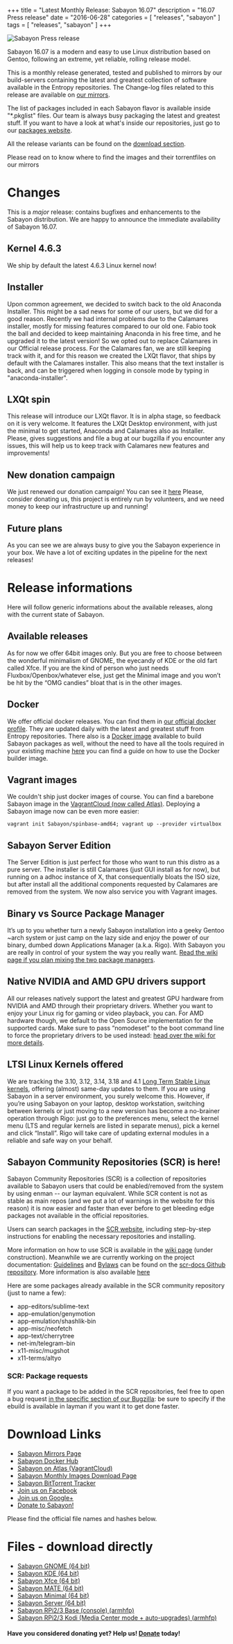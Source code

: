 +++
title = "Latest Monthly Release: Sabayon 16.07"
description = "16.07 Press release"
date = "2016-06-28"
categories = [ "releases", "sabayon" ]
tags = [
"releases",
"sabayon"
]
+++

![Sabayon Press release](/img/press-header-roll_0.png)

Sabayon 16.07 is a modern and easy to use Linux distribution based on Gentoo,
following an extreme, yet reliable, rolling release model.

This is a monthly release generated, tested and published to mirrors
by our build-servers containing the latest and greatest
collection of software available in the Entropy repositories.
The Change-log files related to this release are available on
[our mirrors](http://dl.sabayon.org/iso/monthly/ChangeLogs/).

The list of packages included in each Sabayon flavor is available inside
"*.pkglist" files. Our team is always busy packaging
the latest and greatest stuff.
If you want to have a look at what's inside our repositories,
just go to our [packages website](https://packages.sabayon.org/).

All the release variants can be found on the [download section](/download).

Please read on to know where to find the images and
their torrentfiles on our mirrors

# Changes

This is a *major* release:
contains bugfixes and enhancements to the Sabayon distribution.
We are happy to announce the immediate availability of Sabayon 16.07.

## Kernel 4.6.3

We ship by default the latest 4.6.3 Linux kernel now!

## Installer

Upon common agreement, we decided to switch back to the old Anaconda Installer.
This might be a sad news for some of our users, but we did for a good reason.
Recently we had internal problems due to the Calamares installer,
mostly for missing features compared to our old one.
Fabio took the ball and decided to keep maintaining Anaconda in his free time,
and he upgraded it to the latest version!
So we opted out to replace Calamares in our Official release process.
For the Calamares fan, we are still keeping track with it,
and for this reason we created the LXQt flavor,
that ships by default with the Calamares installer.
This also means that the text installer is back,
and can be triggered when logging in console mode
by typing in "anaconda-installer".

## LXQt spin

This release will introduce our LXQt flavor.
It is in alpha stage, so feedback on it is very welcome.
It features the LXQt Desktop environment, with just the minimal to get started,
Anaconda and Calamares also as Installer.
Please, gives suggestions and file a bug at our bugzilla
if you encounter any issues,
this will help us to keep track with Calamares new features and improvements!

## New donation campaign

We just renewed our donation campaign!
You can see it [here](https://pledgie.com/campaigns/31652)
Please, consider donating us, this project is entirely run by volunteers,
and we need money to keep our infrastructure up and running!

## Future plans

As you can see we are always busy
to give you the Sabayon experience in your box.
We have a lot of exciting updates in the pipeline for the next releases!

# Release informations

Here will follow generic informations about the available releases,
along with the current state of Sabayon.

## Available releases

As for now we offer 64bit images only.
But you are free to choose between the wonderful minimalism of GNOME,
the eyecandy of KDE or the old fart called Xfce.
If you are the kind of person who just needs Fluxbox/Openbox/whatever else,
just get the Minimal image and you won’t be hit by
the “OMG candies” bloat that is in the other images.

## Docker

We offer official docker releases. You can find them in
[our official docker profile](https://hub.docker.com/r/sabayon).
They are updated daily with the latest and greatest stuff
from Entropy repositories.
There also is a [Docker image](https://hub.docker.com/r/sabayon/builder-amd64/)
available to build Sabayon packages as well,
without the need to have all the tools required in your existing machine
[here](http://blog.mudler.pm/2015/11/part-1-building-gentoo-and-sabayon.html)
you can find a guide on how to use the Docker builder image.

## Vagrant images

We couldn't ship just docker images of course.
You can find a barebone Sabayon image in the
[VagrantCloud (now called Atlas)](https://atlas.hashicorp.com/Sabayon/boxes/spinbase-amd64).
Deploying a Sabayon image now can be even more easier:

    vagrant init Sabayon/spinbase-amd64; vagrant up --provider virtualbox


## Sabayon Server Edition

The Server Edition is just perfect for those
who want to run this distro as a pure server.
The installer is still Calamares (just GUI install as for now),
but running on a adhoc instance of X, that consequentially bloats the ISO size,
but after install all the additional components requested by Calamares
are removed from the system. We now also service you with Vagrant images.

## Binary vs Source Package Manager

It’s up to you whether turn a newly Sabayon installation into
a geeky Gentoo ~arch system or just camp on the lazy side and enjoy
the power of our binary, dumbed down Applications Manager (a.k.a. Rigo).
With Sabayon you are really in control of your system the way you really want.
[Read the wiki page if you plan mixing the two package managers](https://wiki.sabayon.org/index.php?title=HOWTO:_Safely_mix_Entropy_and_Portage).

## Native NVIDIA and AMD GPU drivers support

All our releases natively support the latest and greatest GPU hardware
from NVIDIA and AMD through their proprietary drivers.
Whether you want to enjoy your Linux rig for gaming or video playback, you can.
For AMD hardware though,
we default to the Open Source implementation for the supported cards.
Make sure to pass “nomodeset” to the boot command line
to force the proprietary drivers to be used instead:
[head over the wiki for more details](https://wiki.sabayon.org/index.php?title=HOWTO:_Get_AMD/ATI_or_Nvidia_Video_Cards_working_in_Sabayon#AMD_-_Open_Source_to_FGLRX).

## LTSI Linux Kernels offered

We are tracking the 3.10, 3.12, 3.14, 3.18 and 4.1
[Long Term Stable Linux kernels](http://ltsi.linuxfoundation.org/what-is-ltsi),
offering (almost) same-day updates to them.
If you are using Sabayon in a server environment, you surely welcome this.
However, if you’re using Sabayon on your laptop, desktop workstation,
switching between kernels or just moving to a new version
has become a no-brainer operation through Rigo:
just go to the preferences menu, select the kernel menu
(LTS and regular kernels are listed in separate menus),
pick a kernel and click “Install”. Rigo will take care of
updating external modules in a reliable and safe way on your behalf.

## Sabayon Community Repositories (SCR) is here!

Sabayon Community Repositories (SCR) is a collection of repositories
available to Sabayon users that could be enabled/removed from
the system by using enman -- our layman equivalent.
While SCR content is not as stable as main repos
(and we put a lot of warnings in the website for this reason)
it is now easier and faster than ever before to get bleeding edge packages
not available in the official repositories.

Users can search packages in the
[SCR website](https://sabayon.github.io/community-website/),
including step-by-step instructions for enabling
the necessary repositories and installing.

More information on how to use SCR is available in the
[wiki page](https://wiki.sabayon.org/index.php?title=En:Sabayon_Community_Repositories)
(under construction).
Meanwhile we are currently working on the project documentation:
[Guidelines](https://github.com/Sabayon/scr-docs/blob/master/scr-guidelines.md)
and [Bylaws](https://github.com/Sabayon/scr-docs/blob/master/scr-bylaws.md)
can be found on the
[scr-docs Github repository](https://github.com/Sabayon/scr-docs).
More information is also available
[here](http://blog.mudler.pm/2016/04/whut-sabayon-community-repositories-is.html)

Here are some packages already available in the SCR community repository
(just to name a few):

* app-editors/sublime-text
* app-emulation/genymotion
* app-emulation/shashlik-bin
* app-misc/neofetch
* app-text/cherrytree
* net-im/telegram-bin
* x11-misc/mugshot
* x11-terms/altyo

### SCR: Package requests

If you want a package to be added in the SCR repositories,
feel free to open a bug request
[in the specific section of our Bugzilla](https://bugs.sabayon.org/enter_bug.cgi?product=Community%20Repositories):
be sure to specify if the ebuild is available in layman
if you want it to get done faster.

# Download Links

* [Sabayon Mirrors Page](/mirrors)
* [Sabayon Docker Hub](https://hub.docker.com/r/sabayon)
* [Sabayon on Atlas (VagrantCloud)](https://atlas.hashicorp.com/Sabayon/boxes/spinbase-amd64)
* [Sabayon Monthly Images Download Page](http://dl.sabayon.org/iso/monthly/monthly.html)
* [Sabayon BitTorrent Tracker](http://torrents.sabayon.org/)
* [Join us on Facebook](https://www.facebook.com/groups/36125411841)
* [Join us on Google+](https://plus.google.com/+sabayon)
* [Donate to Sabayon!](http://www.sabayon.org/donate)

Please find the official file names and hashes below.

# Files - download directly

* [Sabayon GNOME (64 bit)](http://dl.sabayon.org/iso/monthly/Sabayon_Linux_16.07_amd64_GNOME.iso)
* [Sabayon KDE (64 bit)](http://dl.sabayon.org/iso/monthly/Sabayon_Linux_16.07_amd64_KDE.iso)
* [Sabayon Xfce (64 bit)](http://dl.sabayon.org/iso/monthly/Sabayon_Linux_16.07_amd64_Xfce.iso)
* [Sabayon MATE (64 bit)](http://dl.sabayon.org/iso/monthly/Sabayon_Linux_16.07_amd64_MATE.iso)
* [Sabayon Minimal (64 bit)](http://dl.sabayon.org/iso/monthly/Sabayon_Linux_16.07_amd64_Minimal.iso)
* [Sabayon Server (64 bit)](http://dl.sabayon.org/iso/monthly/Sabayon_Linux_16.07_amd64_Server.iso)
* [Sabayon RPi2/3 Base (console) (armhfp)](http://dl.sabayon.org/iso/monthly/Sabayon_Linux_16.06_armv7l_RPi_Base_8GB.img.xz)
* [Sabayon RPi2/3 Kodi (Media Center mode + auto-upgrades) (armhfp)](http://dl.sabayon.org/iso/monthly/Sabayon_Linux_16.06_armv7l_RPi_MediaCenter_8GB.img.xz)

#### Have you considered donating yet? Help us! [Donate](/donate) today!
